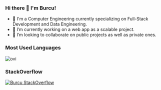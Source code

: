 ### Hi there 👋 I'm Burcu!

- 👾 I'm a Computer Engineering currently specializing on Full-Stack Development and Data Engineering.
- 🔭 I’m currently working on a web app as a scalable project.
- 👯 I’m looking to collaborate on public projects as well as private ones.

### Most Used Languages

<img src="https://github-readme-stats.vercel.app/api/top-langs?username=theburcu&show_icons=true&locale=en&layout=compact&theme=chartreuse-dark" alt="ovi" />

### StackOverflow

[![Burcu StackOverflow](https://github-readme-stackoverflow.vercel.app/?userID=5898685)](https://stackoverflow.com/users/5898685/burcu)
